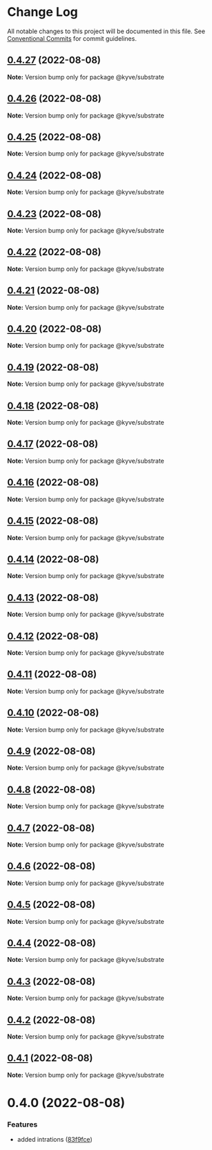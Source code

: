 # Change Log

All notable changes to this project will be documented in this file.
See [Conventional Commits](https://conventionalcommits.org) for commit guidelines.

## [0.4.27](https://github.com/KYVENetwork/node/compare/@kyve/substrate@0.4.26...@kyve/substrate@0.4.27) (2022-08-08)

**Note:** Version bump only for package @kyve/substrate





## [0.4.26](https://github.com/KYVENetwork/node/compare/@kyve/substrate@0.4.25...@kyve/substrate@0.4.26) (2022-08-08)

**Note:** Version bump only for package @kyve/substrate





## [0.4.25](https://github.com/KYVENetwork/node/compare/@kyve/substrate@0.4.24...@kyve/substrate@0.4.25) (2022-08-08)

**Note:** Version bump only for package @kyve/substrate





## [0.4.24](https://github.com/KYVENetwork/node/compare/@kyve/substrate@0.4.23...@kyve/substrate@0.4.24) (2022-08-08)

**Note:** Version bump only for package @kyve/substrate





## [0.4.23](https://github.com/KYVENetwork/node/compare/@kyve/substrate@0.4.22...@kyve/substrate@0.4.23) (2022-08-08)

**Note:** Version bump only for package @kyve/substrate





## [0.4.22](https://github.com/KYVENetwork/node/compare/@kyve/substrate@0.4.21...@kyve/substrate@0.4.22) (2022-08-08)

**Note:** Version bump only for package @kyve/substrate





## [0.4.21](https://github.com/KYVENetwork/node/compare/@kyve/substrate@0.4.20...@kyve/substrate@0.4.21) (2022-08-08)

**Note:** Version bump only for package @kyve/substrate





## [0.4.20](https://github.com/KYVENetwork/node/compare/@kyve/substrate@0.4.19...@kyve/substrate@0.4.20) (2022-08-08)

**Note:** Version bump only for package @kyve/substrate





## [0.4.19](https://github.com/KYVENetwork/node/compare/@kyve/substrate@0.4.18...@kyve/substrate@0.4.19) (2022-08-08)

**Note:** Version bump only for package @kyve/substrate





## [0.4.18](https://github.com/KYVENetwork/node/compare/@kyve/substrate@0.4.17...@kyve/substrate@0.4.18) (2022-08-08)

**Note:** Version bump only for package @kyve/substrate





## [0.4.17](https://github.com/KYVENetwork/node/compare/@kyve/substrate@0.4.16...@kyve/substrate@0.4.17) (2022-08-08)

**Note:** Version bump only for package @kyve/substrate





## [0.4.16](https://github.com/KYVENetwork/node/compare/@kyve/substrate@0.4.15...@kyve/substrate@0.4.16) (2022-08-08)

**Note:** Version bump only for package @kyve/substrate





## [0.4.15](https://github.com/KYVENetwork/node/compare/@kyve/substrate@0.4.14...@kyve/substrate@0.4.15) (2022-08-08)

**Note:** Version bump only for package @kyve/substrate





## [0.4.14](https://github.com/KYVENetwork/node/compare/@kyve/substrate@0.4.13...@kyve/substrate@0.4.14) (2022-08-08)

**Note:** Version bump only for package @kyve/substrate





## [0.4.13](https://github.com/KYVENetwork/node/compare/@kyve/substrate@0.4.12...@kyve/substrate@0.4.13) (2022-08-08)

**Note:** Version bump only for package @kyve/substrate





## [0.4.12](https://github.com/KYVENetwork/node/compare/@kyve/substrate@0.4.11...@kyve/substrate@0.4.12) (2022-08-08)

**Note:** Version bump only for package @kyve/substrate





## [0.4.11](https://github.com/KYVENetwork/node/compare/@kyve/substrate@0.4.10...@kyve/substrate@0.4.11) (2022-08-08)

**Note:** Version bump only for package @kyve/substrate





## [0.4.10](https://github.com/KYVENetwork/node/compare/@kyve/substrate@0.4.9...@kyve/substrate@0.4.10) (2022-08-08)

**Note:** Version bump only for package @kyve/substrate





## [0.4.9](https://github.com/KYVENetwork/node/compare/@kyve/substrate@0.4.8...@kyve/substrate@0.4.9) (2022-08-08)

**Note:** Version bump only for package @kyve/substrate





## [0.4.8](https://github.com/KYVENetwork/node/compare/@kyve/substrate@0.4.7...@kyve/substrate@0.4.8) (2022-08-08)

**Note:** Version bump only for package @kyve/substrate





## [0.4.7](https://github.com/KYVENetwork/node/compare/@kyve/substrate@0.4.6...@kyve/substrate@0.4.7) (2022-08-08)

**Note:** Version bump only for package @kyve/substrate





## [0.4.6](https://github.com/KYVENetwork/node/compare/@kyve/substrate@0.4.5...@kyve/substrate@0.4.6) (2022-08-08)

**Note:** Version bump only for package @kyve/substrate





## [0.4.5](https://github.com/KYVENetwork/node/compare/@kyve/substrate@0.4.4...@kyve/substrate@0.4.5) (2022-08-08)

**Note:** Version bump only for package @kyve/substrate





## [0.4.4](https://github.com/KYVENetwork/node/compare/@kyve/substrate@0.4.3...@kyve/substrate@0.4.4) (2022-08-08)

**Note:** Version bump only for package @kyve/substrate





## [0.4.3](https://github.com/KYVENetwork/node/compare/@kyve/substrate@0.4.2...@kyve/substrate@0.4.3) (2022-08-08)

**Note:** Version bump only for package @kyve/substrate





## [0.4.2](https://github.com/KYVENetwork/node/compare/@kyve/substrate@0.4.1...@kyve/substrate@0.4.2) (2022-08-08)

**Note:** Version bump only for package @kyve/substrate





## [0.4.1](https://github.com/KYVENetwork/node/compare/@kyve/substrate@0.4.0...@kyve/substrate@0.4.1) (2022-08-08)

**Note:** Version bump only for package @kyve/substrate





# 0.4.0 (2022-08-08)


### Features

* added intrations ([83f9fce](https://github.com/KYVENetwork/node/commit/83f9fce39240bd96aa049914a797c710c6f13080))
